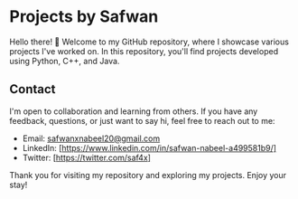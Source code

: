 # Projects by Safwan

Hello there! 👋 Welcome to my GitHub repository, where I showcase various projects I've worked on. In this repository, you'll find projects developed using Python, C++, and Java.


## Contact

I'm open to collaboration and learning from others. If you have any feedback, questions, or just want to say hi, feel free to reach out to me:

- Email: safwanxnabeel20@gmail.com
- LinkedIn: [https://www.linkedin.com/in/safwan-nabeel-a499581b9/]
- Twitter: [https://twitter.com/saf4x]

Thank you for visiting my repository and exploring my projects. Enjoy your stay!
